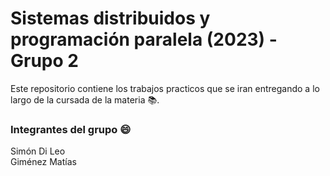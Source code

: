 # Sistemas distribuidos y programación paralela (2023) - Grupo 2 

Este repositorio contiene los trabajos practicos que se iran entregando a lo largo de la cursada de la materia 📚.


### Integrantes del grupo 😄
Simón Di Leo <br>
Giménez Matías
